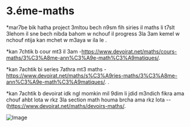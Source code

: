 # 3.éme-maths
*mar7be bik hatha project 3mltou bech n9sm fih siries il maths li t7slt 3lehom il sne bech nibda bahom w nchouf il progress 3la 3am kemel w nchouf ntija kan mchet w m3aya w ila le . 

*kan 7chtik b cour mt3 il 3am -https://www.devoirat.net/maths/cours-maths/3%C3%A8me-ann%C3%A9e-math%C3%A9matiques/.

*kan 7achtik bi series 7athra mt3 maths -https://www.devoirat.net/maths/s%C3%A9ries-maths/3%C3%A8me-ann%C3%A9e-math%C3%A9matiques/.
.

*kan 7achtik b devoirat idk ngl momkin mil 9dim li jdid m3ndich fikra ama chouf ahbt lota w rkz 3la section math houma brcha ama rkz lota --(https://www.devoirat.net/maths/devoirs-maths/.

![Image](https://github.com/user-attachments/assets/f25b1819-1849-4959-957b-0425fcba06d5)
